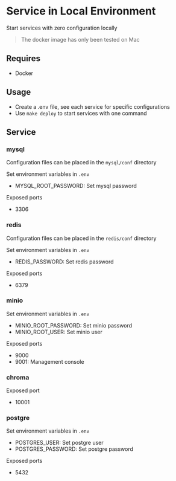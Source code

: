 # Service in Local Environment

Start services with zero configuration locally

> The docker image has only been tested on Mac

## Requires

- Docker

## Usage

- Create a .env file, see each service for specific configurations
- Use `make deploy` to start services with one command

## Service

### mysql

Configuration files can be placed in the `mysql/conf` directory

Set environment variables in `.env`

- MYSQL_ROOT_PASSWORD: Set mysql password

Exposed ports

- 3306

### redis

Configuration files can be placed in the `redis/conf` directory

Set environment variables in `.env`

- REDIS_PASSWORD: Set redis password

Exposed ports

- 6379

### minio

Set environment variables in `.env`

- MINIO_ROOT_PASSWORD: Set minio password
- MINIO_ROOT_USER: Set minio user

Exposed ports

- 9000
- 9001: Management console

### chroma

Exposed port

- 10001

### postgre

Set environment variables in `.env`

- POSTGRES_USER: Set postgre user
- POSTGRES_PASSWORD: Set postgre password

Exposed ports

- 5432
